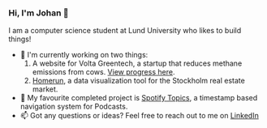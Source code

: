 ### Hi, I'm Johan 👋

I am a computer science student at Lund University who likes to build things! 

- 🔭 I'm currently working on two things:
  1) A website for Volta Greentech, a startup that reduces methane emissions from cows. [View progress here](https://johan-akerman.github.io/VoltaGreentech/).
  2) [Homerun](https://github.com/johan-akerman/homerun), a data visualization tool for the Stockholm real estate market.
- 🎵 My favourite completed project is [Spotify Topics](https://github.com/johan-akerman/SpotifyTopics), a timestamp based navigation system for Podcasts.
- 📫 Got any questions or ideas? Feel free to reach out to me on [LinkedIn](https://www.linkedin.com/in/johan-akerman/)

